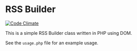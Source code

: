 RSS Builder
===========

[![Code Climate](https://codeclimate.com/github/merty/rss-builder/badges/gpa.svg)](https://codeclimate.com/github/merty/rss-builder)

This is a simple RSS Builder class written in PHP using DOM.

See the `usage.php` file for an example usage.
